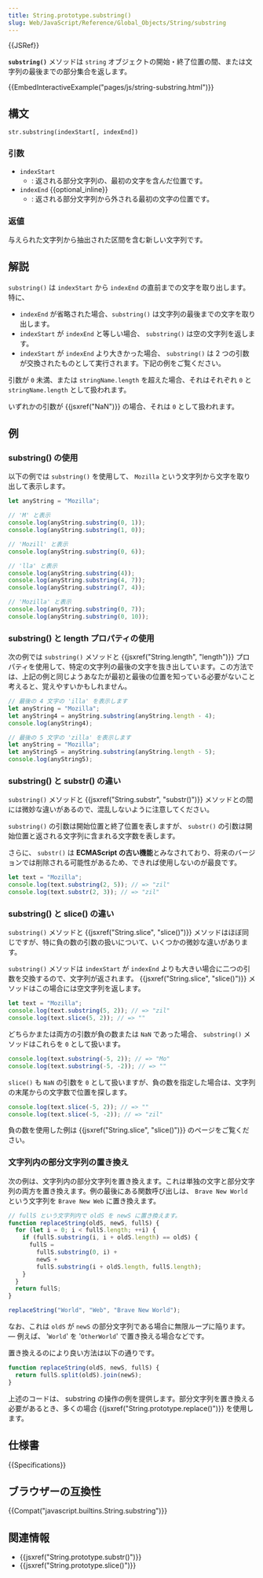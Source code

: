 ```yaml
---
title: String.prototype.substring()
slug: Web/JavaScript/Reference/Global_Objects/String/substring
---
```


{{JSRef}}

**`substring()`** メソッドは `string` オブジェクトの開始・終了位置の間、または文字列の最後までの部分集合を返します。

{{EmbedInteractiveExample("pages/js/string-substring.html")}}

## 構文

```
str.substring(indexStart[, indexEnd])
```

### 引数

- `indexStart`
  - : 返される部分文字列の、最初の文字を含んだ位置です。
- `indexEnd` {{optional_inline}}
  - : 返される部分文字列から外される最初の文字の位置です。

### 返値

与えられた文字列から抽出された区間を含む新しい文字列です。

## 解説

`substring()` は `indexStart` から `indexEnd` の直前までの文字を取り出します。特に、

- `indexEnd` が省略された場合、`substring()` は文字列の最後までの文字を取り出します。
- `indexStart` が `indexEnd` と等しい場合、 `substring()` は空の文字列を返します。
- `indexStart` が `indexEnd` より大きかった場合、 `substring()` は 2 つの引数が交換されたものとして実行されます。下記の例をご覧ください。

引数が `0` 未満、または `stringName.length` を超えた場合、それはそれぞれ `0` と `stringName.length` として扱われます。

いずれかの引数が {{jsxref("NaN")}} の場合、それは `0` として扱われます。

## 例

### substring() の使用

以下の例では `substring()` を使用して、 `Mozilla` という文字列から文字を取り出して表示します。

```js
let anyString = "Mozilla";

// 'M' と表示
console.log(anyString.substring(0, 1));
console.log(anyString.substring(1, 0));

// 'Mozill' と表示
console.log(anyString.substring(0, 6));

// 'lla' と表示
console.log(anyString.substring(4));
console.log(anyString.substring(4, 7));
console.log(anyString.substring(7, 4));

// 'Mozilla' と表示
console.log(anyString.substring(0, 7));
console.log(anyString.substring(0, 10));
```

### substring() と length プロパティの使用

次の例では `substring()` メソッドと {{jsxref("String.length", "length")}} プロパティを使用して、特定の文字列の最後の文字を抜き出しています。この方法では、上記の例と同じようあなたが最初と最後の位置を知っている必要がないこと考えると、覚えやすいかもしれません。

```js
// 最後の 4 文字の 'illa' を表示します
let anyString = "Mozilla";
let anyString4 = anyString.substring(anyString.length - 4);
console.log(anyString4);

// 最後の 5 文字の 'zilla' を表示します
let anyString = "Mozilla";
let anyString5 = anyString.substring(anyString.length - 5);
console.log(anyString5);
```

### substring() と substr() の違い

`substring()` メソッドと {{jsxref("String.substr", "substr()")}} メソッドとの間には微妙な違いがあるので、混乱しないように注意してください。

`substring()` の引数は開始位置と終了位置を表しますが、 `substr()` の引数は開始位置と返される文字列に含まれる文字数を表します。

さらに、 `substr()` は **ECMAScript の古い機能**とみなされており、将来のバージョンでは削除される可能性があるため、できれば使用しないのが最良です。

```js
let text = "Mozilla";
console.log(text.substring(2, 5)); // => "zil"
console.log(text.substr(2, 3)); // => "zil"
```

### substring() と slice() の違い

`substring()` メソッドと {{jsxref("String.slice", "slice()")}} メソッドはほぼ同じですが、特に負の数の引数の扱いについて、いくつかの微妙な違いがあります。

`substring()` メソッドは `indexStart` が `indexEnd` よりも大きい場合に二つの引数を交換するので、文字列が返されます。 {{jsxref("String.slice", "slice()")}} メソッドはこの場合には空文字列を返します。

```js
let text = "Mozilla";
console.log(text.substring(5, 2)); // => "zil"
console.log(text.slice(5, 2)); // => ""
```

どちらかまたは両方の引数が負の数または `NaN` であった場合、 `substring()` メソッドはこれらを `0` として扱います。

```js
console.log(text.substring(-5, 2)); // => "Mo"
console.log(text.substring(-5, -2)); // => ""
```

`slice()` も `NaN` の引数を `0` として扱いますが、負の数を指定した場合は、文字列の末尾からの文字数で位置を探します。

```js
console.log(text.slice(-5, 2)); // => ""
console.log(text.slice(-5, -2)); // => "zil"
```

負の数を使用した例は {{jsxref("String.slice", "slice()")}} のページをご覧ください。

### 文字列内の部分文字列の置き換え

次の例は、文字列内の部分文字列を置き換えます。これは単独の文字と部分文字列の両方を置き換えます。例の最後にある関数呼び出しは、 `Brave New World` という文字列を `Brave New Web` に置き換えます。

```js
// fullS という文字列内で oldS を newS に置き換えます。
function replaceString(oldS, newS, fullS) {
  for (let i = 0; i < fullS.length; ++i) {
    if (fullS.substring(i, i + oldS.length) == oldS) {
      fullS =
        fullS.substring(0, i) +
        newS +
        fullS.substring(i + oldS.length, fullS.length);
    }
  }
  return fullS;
}

replaceString("World", "Web", "Brave New World");
```

なお、これは `oldS` が `newS` の部分文字列である場合に無限ループに陥ります。 — 例えば、 '`World`' を '`OtherWorld`' で置き換える場合などです。

置き換えるのにより良い方法は以下の通りです。

```js
function replaceString(oldS, newS, fullS) {
  return fullS.split(oldS).join(newS);
}
```

上述のコードは、 substring の操作の例を提供します。部分文字列を置き換える必要があるとき、多くの場合 {{jsxref("String.prototype.replace()")}} を使用します。

## 仕様書

{{Specifications}}

## ブラウザーの互換性

{{Compat("javascript.builtins.String.substring")}}

## 関連情報

- {{jsxref("String.prototype.substr()")}}
- {{jsxref("String.prototype.slice()")}}

